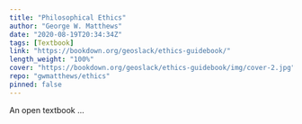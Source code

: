 ```yaml
---
title: "Philosophical Ethics"
author: "George W. Matthews"
date: "2020-08-19T20:34:34Z"
tags: [Textbook]
link: "https://bookdown.org/geoslack/ethics-guidebook/"
length_weight: "100%"
cover: "https://bookdown.org/geoslack/ethics-guidebook/img/cover-2.jpg"
repo: "gwmatthews/ethics"
pinned: false
---
```


An open textbook ...
